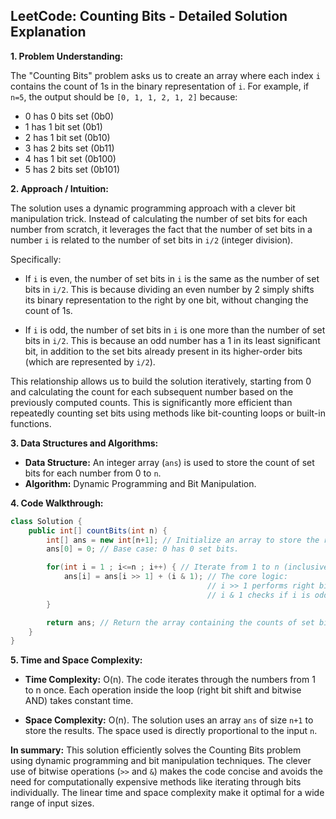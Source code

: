 ## LeetCode: Counting Bits - Detailed Solution Explanation

**1. Problem Understanding:**

The "Counting Bits" problem asks us to create an array where each index `i` contains the count of 1s in the binary representation of `i`.  For example, if `n=5`, the output should be `[0, 1, 1, 2, 1, 2]` because:

* 0 has 0 bits set (0b0)
* 1 has 1 bit set (0b1)
* 2 has 1 bit set (0b10)
* 3 has 2 bits set (0b11)
* 4 has 1 bit set (0b100)
* 5 has 2 bits set (0b101)


**2. Approach / Intuition:**

The solution uses a dynamic programming approach with a clever bit manipulation trick.  Instead of calculating the number of set bits for each number from scratch, it leverages the fact that the number of set bits in a number `i` is related to the number of set bits in `i/2` (integer division).

Specifically:

* If `i` is even, the number of set bits in `i` is the same as the number of set bits in `i/2`.  This is because dividing an even number by 2 simply shifts its binary representation to the right by one bit, without changing the count of 1s.

* If `i` is odd, the number of set bits in `i` is one more than the number of set bits in `i/2`. This is because an odd number has a 1 in its least significant bit, in addition to the set bits already present in its higher-order bits (which are represented by `i/2`).

This relationship allows us to build the solution iteratively, starting from 0 and calculating the count for each subsequent number based on the previously computed counts. This is significantly more efficient than repeatedly counting set bits using methods like bit-counting loops or built-in functions.

**3. Data Structures and Algorithms:**

* **Data Structure:** An integer array (`ans`) is used to store the count of set bits for each number from 0 to `n`.
* **Algorithm:** Dynamic Programming and Bit Manipulation.


**4. Code Walkthrough:**

```java
class Solution {
    public int[] countBits(int n) {
        int[] ans = new int[n+1]; // Initialize an array to store the results. Size is n+1 to include 0 to n.
        ans[0] = 0; // Base case: 0 has 0 set bits.

        for(int i = 1 ; i<=n ; i++) { // Iterate from 1 to n (inclusive).
            ans[i] = ans[i >> 1] + (i & 1); // The core logic:
                                            // i >> 1 performs right bit shift (equivalent to integer division by 2).
                                            // i & 1 checks if i is odd (returns 1 if odd, 0 if even).
        }

        return ans; // Return the array containing the counts of set bits.
    }
}
```

**5. Time and Space Complexity:**

* **Time Complexity:** O(n). The code iterates through the numbers from 1 to n once.  Each operation inside the loop (right bit shift and bitwise AND) takes constant time.

* **Space Complexity:** O(n). The solution uses an array `ans` of size `n+1` to store the results.  The space used is directly proportional to the input `n`.


**In summary:** This solution efficiently solves the Counting Bits problem using dynamic programming and bit manipulation techniques. The clever use of bitwise operations (`>>` and `&`) makes the code concise and avoids the need for computationally expensive methods like iterating through bits individually. The linear time and space complexity make it optimal for a wide range of input sizes.
